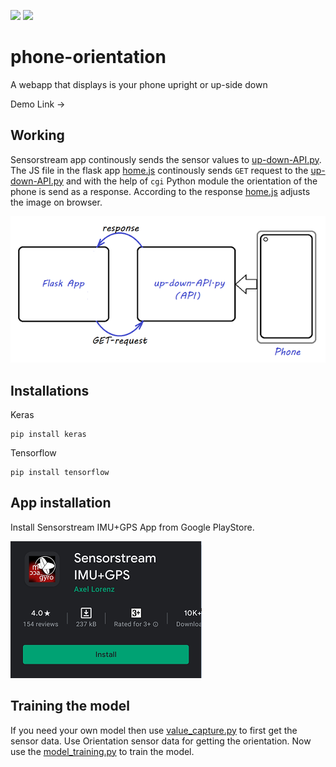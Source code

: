 ![](https://img.shields.io/badge/-Python-grey?style=flat-square&logo=python) ![](https://img.shields.io/badge/-JS-grey?style=flat-square&logo=javascript)

# phone-orientation
A webapp that displays is your phone upright or up-side down

Demo Link ->

## Working

Sensorstream app continously sends the sensor values to [up-down-API.py](https://github.com/YashIndane/phone-orientation/blob/main/cgi-bin/up-down-API.py). The JS file in the flask app [home.js](https://github.com/YashIndane/phone-orientation/blob/main/static/home.js) continously sends `GET` request to the [up-down-API.py](https://github.com/YashIndane/phone-orientation/blob/main/cgi-bin/up-down-API.py) and with the help of `cgi` Python module the orientation of the phone is send as a response. According to the response [home.js](https://github.com/YashIndane/phone-orientation/blob/main/static/home.js) adjusts the image on browser.

![](https://github.com/YashIndane/repo-images/blob/main/phoneorien.png)

## Installations

Keras

```
pip install keras
```

Tensorflow

```
pip install tensorflow
```

## App installation

Install Sensorstream IMU+GPS App from Google PlayStore.

![](https://github.com/YashIndane/repo-images/blob/main/imu.png)

## Training the model

If you need your own model then use [value_capture.py](https://github.com/YashIndane/phone-orientation/blob/main/value_capture.py) to first get the sensor data. Use Orientation sensor data for getting the orientation. Now use the [model_training.py](https://github.com/YashIndane/phone-orientation/blob/main/model_training.py) to train the model.
